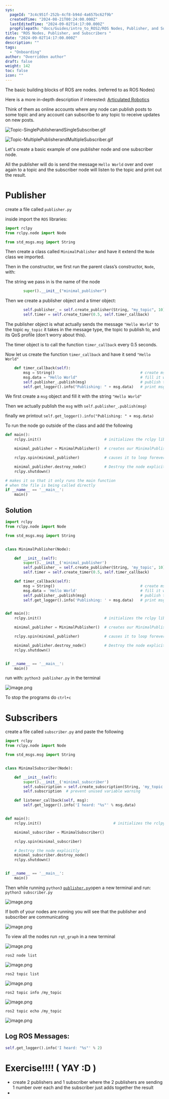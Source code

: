 ```yaml
---
sys:
  pageId: "3c4c951f-252b-4cf8-b94d-4a657bc62f9b"
  createdTime: "2024-08-21T00:24:00.000Z"
  lastEditedTime: "2024-09-02T14:17:00.000Z"
  propFilepath: "docs/Guides/intro_to_ROS2/ROS Nodes, Publisher, and Subscribers .md"
title: "ROS Nodes, Publisher, and Subscribers "
date: "2024-09-02T14:17:00.000Z"
description: ""
tags:
  - "Onboarding"
author: "Overridden author"
draft: false
weight: 142
toc: false
icon: ""
---
```


The basic building blocks of ROS are nodes. (referred to as ROS Nodes)

Here is a more in-depth description if interested: [Articulated Robotics](https://articulatedrobotics.xyz/tutorials/ready-for-ros/ros-overview#2-nodes)

Think of them as online accounts where any node can publish posts to some topic and any account can subscribe to any topic to receive updates on new posts.

![Topic-SinglePublisherandSingleSubscriber.gif](https://docs.ros.org/en/humble/_images/Topic-SinglePublisherandSingleSubscriber.gif)

![Topic-MultiplePublisherandMultipleSubscriber.gif](https://docs.ros.org/en/humble/_images/Topic-MultiplePublisherandMultipleSubscriber.gif)

Let's create a basic example of one publisher node and one subscriber node.

All the publisher will do is send the message `Hello World` over and over again to a topic and the subscriber node will listen to the topic and print out the result.

# Publisher

create a file called `publisher.py` 

inside import the `ROS` libraries:

```python
import rclpy
from rclpy.node import Node

from std_msgs.msg import String
```

Then create a class called `MinimalPublisher` and have it extend the `Node` class we imported.

Then in the constructor, we first run the parent class’s constructor, `Node`, with:

The string we pass in is the name of the node

```python
        super().__init__("minimal_publisher")
```

Then we create a publisher object and a timer object:

```python
        self.publisher_ = self.create_publisher(String, "my_topic", 10)
        self.timer = self.create_timer(0.5, self.timer_callback)
```

The publisher object is what actually sends the message `"Hello World"` to the topic `my_topic` it takes in the message type, the topic to publish to, and its QoS profile (don't worry about this).

The timer object is to call the function `timer_callback` every 0.5 seconds.

Now let us create the function `timer_callback` and have it send `"Hello World"`

```python
    def timer_callback(self):
        msg = String()                                      # create msg object
        msg.data = "Hello World"                            # fill it with data
        self.publisher_.publish(msg)                        # publish the message
        self.get_logger().info("Publishing: " + msg.data)   # print msg
```

We first create a `msg` object and fill it with the string `"Hello World"`

Then we actually publish the `msg` with `self.publisher_.publish(msg)`

finally we printout `self.get_logger().info("Publishing: " + msg.data)`

To run the node go outside of the class and add the following

```python
def main():
    rclpy.init()                            # initializes the rclpy library

    minimal_publisher = MinimalPublisher()  # creates our MinimalPublisher object

    rclpy.spin(minimal_publisher)           # causes it to loop forever

    minimal_publisher.destroy_node()        # Destroy the node explicitly
    rclpy.shutdown()

# makes it so that it only runs the main function
# when the file is being called directly
if __name__ == '__main__': 
    main()
```

## Solution

```python
import rclpy
from rclpy.node import Node

from std_msgs.msg import String


class MinimalPublisher(Node):

    def __init__(self):
        super().__init__('minimal_publisher')
        self.publisher_ = self.create_publisher(String, 'my_topic', 10)
        self.timer = self.create_timer(0.5, self.timer_callback)

    def timer_callback(self):
        msg = String()                                      # create msg object
        msg.data = 'Hello World'                            # fill it with data
        self.publisher_.publish(msg)                        # publish the message
        self.get_logger().info('Publishing: ' + msg.data)   # print msg


def main():
    rclpy.init()                            # initializes the rclpy library

    minimal_publisher = MinimalPublisher()  # creates our MinimalPublisher object

    rclpy.spin(minimal_publisher)           # causes it to loop forever

    minimal_publisher.destroy_node()        # Destroy the node explicitly
    rclpy.shutdown()


if __name__ == '__main__':
    main()
```

run with: `python3 publisher.py` in the terminal

![image.png](https://prod-files-secure.s3.us-west-2.amazonaws.com/d518164a-d88e-44d1-a4ee-3adb3bd8bce0/9214accb-ad5b-44f1-a31c-b3167c59138b/image.png?X-Amz-Algorithm=AWS4-HMAC-SHA256&X-Amz-Content-Sha256=UNSIGNED-PAYLOAD&X-Amz-Credential=AKIAT73L2G45HZZMZUHI%2F20241002%2Fus-west-2%2Fs3%2Faws4_request&X-Amz-Date=20241002T110255Z&X-Amz-Expires=3600&X-Amz-Signature=cefdcf46ca9ed3266a046cacb32924567ae1575a453951b4c0c058b9377e3dd0&X-Amz-SignedHeaders=host&x-id=GetObject)

To stop the programs do `ctrl+c`

# Subscribers

create a file called `subscriber.py` and paste the following

```python
import rclpy
from rclpy.node import Node

from std_msgs.msg import String


class MinimalSubscriber(Node):

    def __init__(self):
        super().__init__('minimal_subscriber')
        self.subscription = self.create_subscription(String, 'my_topic', self.listener_callback, 10)
        self.subscription  # prevent unused variable warning

    def listener_callback(self, msg):
        self.get_logger().info('I heard: "%s"' % msg.data)


def main():
    rclpy.init()                                # initializes the rclpy library

    minimal_subscriber = MinimalSubscriber()

    rclpy.spin(minimal_subscriber)

    # Destroy the node explicitly
    minimal_subscriber.destroy_node()
    rclpy.shutdown()


if __name__ == '__main__':
    main()
```

Then while running `python3` [`publisher.py`](http://publisher.py/)open a new terminal and run: `python3 subscriber.py` 

![image.png](https://prod-files-secure.s3.us-west-2.amazonaws.com/d518164a-d88e-44d1-a4ee-3adb3bd8bce0/611fccf2-c738-4dbd-94e9-98f209092866/image.png?X-Amz-Algorithm=AWS4-HMAC-SHA256&X-Amz-Content-Sha256=UNSIGNED-PAYLOAD&X-Amz-Credential=AKIAT73L2G45HZZMZUHI%2F20241002%2Fus-west-2%2Fs3%2Faws4_request&X-Amz-Date=20241002T110255Z&X-Amz-Expires=3600&X-Amz-Signature=dbcc6e23f56eed3d9e6277f465dc6051c2f2a0ed87961d1ad30cb0561ccd1464&X-Amz-SignedHeaders=host&x-id=GetObject)

If both of your nodes are running you will see that the publisher and subscriber are communicating

![image.png](https://prod-files-secure.s3.us-west-2.amazonaws.com/d518164a-d88e-44d1-a4ee-3adb3bd8bce0/eea428b5-1cf0-43bb-a30b-81cbaf6c5c78/image.png?X-Amz-Algorithm=AWS4-HMAC-SHA256&X-Amz-Content-Sha256=UNSIGNED-PAYLOAD&X-Amz-Credential=AKIAT73L2G45HZZMZUHI%2F20241002%2Fus-west-2%2Fs3%2Faws4_request&X-Amz-Date=20241002T110254Z&X-Amz-Expires=3600&X-Amz-Signature=f94c1a56b61eb36662861092927d9efbebce48ddb6dae62890b09a3b79ee33b3&X-Amz-SignedHeaders=host&x-id=GetObject)

To view all the nodes run `rqt_graph` in a new terminal

![image.png](https://prod-files-secure.s3.us-west-2.amazonaws.com/d518164a-d88e-44d1-a4ee-3adb3bd8bce0/1d98e964-4318-4d62-b5c4-8c8f78368598/image.png?X-Amz-Algorithm=AWS4-HMAC-SHA256&X-Amz-Content-Sha256=UNSIGNED-PAYLOAD&X-Amz-Credential=AKIAT73L2G45HZZMZUHI%2F20241002%2Fus-west-2%2Fs3%2Faws4_request&X-Amz-Date=20241002T110254Z&X-Amz-Expires=3600&X-Amz-Signature=8925664dd8533ae1a73318d07742c6d4f2b6dd8e1b5fc557e1d23d9ea932d7f7&X-Amz-SignedHeaders=host&x-id=GetObject)

`ros2 node list`

![image.png](https://prod-files-secure.s3.us-west-2.amazonaws.com/d518164a-d88e-44d1-a4ee-3adb3bd8bce0/680ac8cf-e6d9-4164-9ece-5b9a6fccffee/image.png?X-Amz-Algorithm=AWS4-HMAC-SHA256&X-Amz-Content-Sha256=UNSIGNED-PAYLOAD&X-Amz-Credential=AKIAT73L2G45HZZMZUHI%2F20241002%2Fus-west-2%2Fs3%2Faws4_request&X-Amz-Date=20241002T110254Z&X-Amz-Expires=3600&X-Amz-Signature=a5627948ec9f0a87806175d2d1d13568ec60a3d7fb2dfb0ae8c4402c926dd328&X-Amz-SignedHeaders=host&x-id=GetObject)

`ros2 topic list`

![image.png](https://prod-files-secure.s3.us-west-2.amazonaws.com/d518164a-d88e-44d1-a4ee-3adb3bd8bce0/eee2ebe1-27ef-4a4a-96fb-2ca54126fb29/image.png?X-Amz-Algorithm=AWS4-HMAC-SHA256&X-Amz-Content-Sha256=UNSIGNED-PAYLOAD&X-Amz-Credential=AKIAT73L2G45HZZMZUHI%2F20241002%2Fus-west-2%2Fs3%2Faws4_request&X-Amz-Date=20241002T110254Z&X-Amz-Expires=3600&X-Amz-Signature=aa88168a416181c5bf1024adbdcb78edb758134a1a9a40147e384828df3a7676&X-Amz-SignedHeaders=host&x-id=GetObject)

`ros2 topic info /my_topic`

![image.png](https://prod-files-secure.s3.us-west-2.amazonaws.com/d518164a-d88e-44d1-a4ee-3adb3bd8bce0/6288ef12-cb9e-406f-b9eb-65feed3a9011/image.png?X-Amz-Algorithm=AWS4-HMAC-SHA256&X-Amz-Content-Sha256=UNSIGNED-PAYLOAD&X-Amz-Credential=AKIAT73L2G45HZZMZUHI%2F20241002%2Fus-west-2%2Fs3%2Faws4_request&X-Amz-Date=20241002T110254Z&X-Amz-Expires=3600&X-Amz-Signature=21854d015b2a2bdeeda6a0121da41af7959ed7762d26e3db2d93bef150a4ccf5&X-Amz-SignedHeaders=host&x-id=GetObject)

`ros2 topic echo /my_topic`

![image.png](https://prod-files-secure.s3.us-west-2.amazonaws.com/d518164a-d88e-44d1-a4ee-3adb3bd8bce0/0a6fcb4d-422d-4a6c-a803-749ef4adf2c6/image.png?X-Amz-Algorithm=AWS4-HMAC-SHA256&X-Amz-Content-Sha256=UNSIGNED-PAYLOAD&X-Amz-Credential=AKIAT73L2G45HZZMZUHI%2F20241002%2Fus-west-2%2Fs3%2Faws4_request&X-Amz-Date=20241002T110254Z&X-Amz-Expires=3600&X-Amz-Signature=60ed8829f59950ecd87edb92a1ff97e5f1f2f516bf42b39a368febe09e5d4745&X-Amz-SignedHeaders=host&x-id=GetObject)

## Log ROS Messages:

```python
self.get_logger().info('I heard: "%s"' % 2)
```

# Exercise!!!! ( YAY :D )

- create 2 publishers and 1 subscriber where the 2 publishers are sending 1 number over each and the subscriber just adds together the result
- 
